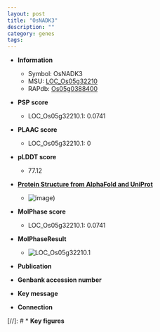 ```yaml
---
layout: post
title: "OsNADK3"
description: ""
category: genes
tags: 
---
```


* **Information**  
    + Symbol: OsNADK3  
    + MSU: [LOC_Os05g32210](http://rice.plantbiology.msu.edu/cgi-bin/ORF_infopage.cgi?orf=LOC_Os05g32210)  
    + RAPdb: [Os05g0388400](http://rapdb.dna.affrc.go.jp/viewer/gbrowse_details/irgsp1?name=Os05g0388400)  

* **PSP score**  
    + LOC_Os05g32210.1: 0.0741 

* **PLAAC score**  
    + LOC_Os05g32210.1: 0 

* **pLDDT score**
    + 77.12

* **[Protein Structure from AlphaFold and UniProt](https://www.uniprot.org/uniprotkb/Q60E60/entry#structure)**
    + ![image](https://ricepsp.github.io/images/Q6/AF-Q60E60-F1.png))

* **MolPhase score**
    + LOC_Os05g32210.1: 0.0741

* **MolPhaseResult**
    + ![LOC_Os05g32210.1](https://ricepsp.github.io/pictures/LOC_Os05g/LOC_Os05g32210.1.png)

* **Publication**  

* **Genbank accession number**  

* **Key message**  

* **Connection**  

[//]: # * **Key figures**  


